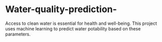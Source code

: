 # Water-quality-prediction-
Access to clean water is essential for health and well-being. This project uses machine learning to predict water potability based on these parameters.
